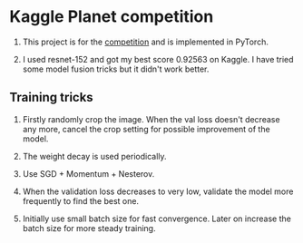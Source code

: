 # Kaggle Planet competition

1. This project is for the [competition](https://www.kaggle.com/c/planet-understanding-the-amazon-from-space) and is
implemented in PyTorch.

2. I used resnet-152 and got my best score 0.92563 on Kaggle. I have tried some model fusion tricks but it didn't work
better.


## Training tricks

1. Firstly randomly crop the image. When the val loss doesn't decrease any more, cancel the crop setting for
possible improvement of the model.

2. The weight decay is used periodically.

3. Use SGD + Momentum + Nesterov.

4. When the validation loss decreases to very low, validate the model more frequently to find the best one.

5. Initially use small batch size for fast convergence. Later on increase the batch size for more steady training.

